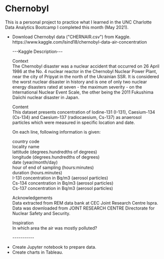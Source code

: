 # Chernobyl

This is a personal project to practice what I learned in the UNC Charlotte Data Analytics Bootcamp I completed this month (May 2021). 

<ul>
  <li>Download Chernobyl data ("CHERNAIR.csv") from Kaggle. https://www.kaggle.com/lsind18/chernobyl-data-air-concentration</li>
  <p></p>
---Kaggle Description---
  <p></p>
Context 
  <br>
The Chernobyl disaster was a nuclear accident that occurred on 26 April 1986 at the No. 4 nuclear reactor in the Chernobyl Nuclear Power Plant, near the city of Pripyat in the north of the Ukrainian SSR. It is considered the worst nuclear disaster in history and is one of only two nuclear energy disasters rated at seven - the maximum severity - on the International Nuclear Event Scale, the other being the 2011 Fukushima Daiichi nuclear disaster in Japan.
  <p></p>
Content
  <br>
This dataset presents concentration of Iodine-131 (I-131), Caesium-134 (Cs-134) and Caesium-137 (radiocaesium, Cs-137) as anaerosol particles which were measured in specific location and date.
  <p></p>
On each line, following information is given:

country code <br>
locality name <br>
lattitude (degrees.hundredths of degrees)<br>
longitude (degrees.hundredths of degrees)<br>
date (year/month/day)<br>
hour of end of sampling (hours:minutes)<br>
duration (hours.minutes)<br>
I-131 concentration in Bq/m3 (aerosol particles)<br>
Cs-134 concentration in Bq/m3 (aerosol particles)<br>
Cs-137 concentration in Bq/m3 (aerosol particles)<br>
  <p></p>
Acknowledgements<br>
Data extracted from REM data bank at CEC Joint Research Centre Ispra. Data was downloaded from JOINT RESEARCH CENTRE Directorate for Nuclear Safety and Security.
  <p></p>
Inspiration<br>
In which area the air was mostly polluted?
    <p>
      -----------
  
  <li>Create Jupyter notebook to prepare data.</li>

  <li>Create charts in Tableau.</li>
